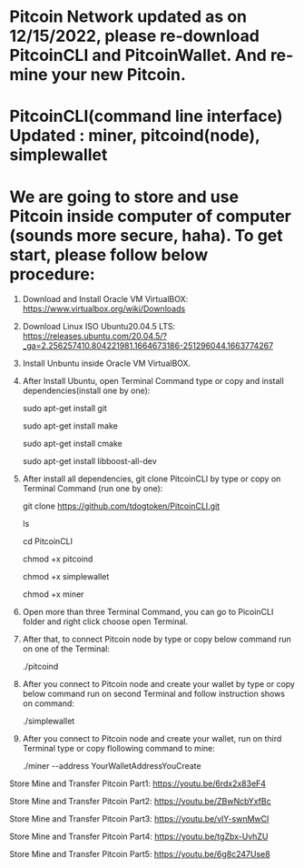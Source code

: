 # Pitcoin Network updated as on 12/15/2022, please re-download PitcoinCLI and PitcoinWallet. And re-mine your new Pitcoin. 
# PitcoinCLI(command line interface) Updated : miner, pitcoind(node), simplewallet
# We are going to store and use Pitcoin inside computer of computer (sounds more secure, haha). To get start, please follow below procedure:
1. Download and Install Oracle VM VirtualBOX: https://www.virtualbox.org/wiki/Downloads
2. Download Linux ISO Ubuntu20.04.5 LTS:  https://releases.ubuntu.com/20.04.5/?_ga=2.256257410.804221981.1664673186-251296044.1663774267
3. Install Unbuntu inside Oracle VM VirtualBOX.
4. After Install Ubuntu, open Terminal Command  type or copy and install dependencies(install one by one): 
 
   sudo apt-get install git
 
   sudo apt-get install make 
 
   sudo apt-get install cmake
 
   sudo apt-get install libboost-all-dev 
 
5. After install all dependencies, git clone PitcoinCLI by type or copy on Terminal Command (run one by one):
   
   git clone https://github.com/tdogtoken/PitcoinCLI.git
   
   ls 
   
   cd PitcoinCLI
   
   chmod +x pitcoind
   
   chmod +x simplewallet
   
   chmod +x miner
   
6. Open more than three Terminal Command, you can go to PicoinCLI folder and right click choose open Terminal.

7. After that, to connect Pitcoin node by type or copy below command run on one of the Terminal:
   
   ./pitcoind
   
8. After you connect to Pitcoin node and create your wallet by type or copy below command run on second Terminal and follow instruction shows on command:
  
   ./simplewallet
  
9. After you connect to Pitcoin node and create your wallet, run on third Terminal type or copy flollowing command to mine:
   
   ./miner --address YourWalletAddressYouCreate
   
   
Store Mine and Transfer Pitcoin Part1:   https://youtu.be/6rdx2x83eF4

Store Mine and Transfer Pitcoin Part2:   https://youtu.be/ZBwNcbYxfBc

Store Mine and Transfer Pitcoin Part3:   https://youtu.be/vlY-swnMwCI

Store Mine and Transfer Pitcoin Part4:   https://youtu.be/tgZbx-UvhZU

Store Mine and Transfer Pitcoin Part5:   https://youtu.be/6g8c247Use8   
